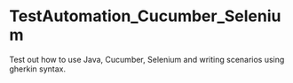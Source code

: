# TestAutomation_Cucumber_Selenium
Test out how to use Java, Cucumber, Selenium and writing scenarios using gherkin syntax.
